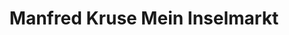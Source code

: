 ---
title: "Manfred Kruse Mein Inselmarkt"
url: /norderney/manfred-kruse-mein-inselmarkt/
shop: Supermarkt
---